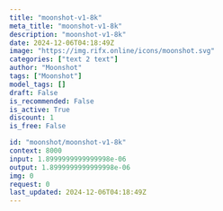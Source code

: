 ```yaml
---
title: "moonshot-v1-8k"
meta_title: "moonshot-v1-8k"
description: "moonshot-v1-8k"
date: 2024-12-06T04:18:49Z
image: "https://img.rifx.online/icons/moonshot.svg"
categories: ["text 2 text"]
author: "Moonshot"
tags: ["Moonshot"]
model_tags: []
draft: False
is_recommended: False
is_active: True
discount: 1
is_free: False

id: "moonshot/moonshot-v1-8k"
context: 8000
input: 1.8999999999999998e-06
output: 1.8999999999999998e-06
img: 0
request: 0
last_updated: 2024-12-06T04:18:49Z
---
```




